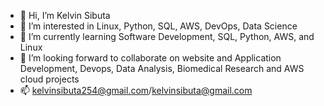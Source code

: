 - 👋 Hi, I’m Kelvin Sibuta
- 👀 I’m interested in Linux, Python, SQL, AWS, DevOps, Data Science
- 🌱 I’m currently learning Software Development, SQL, Python, AWS, and Linux
- 💞️ I’m looking forward to collaborate on website and Application Development, Devops, Data Analysis, Biomedical Research and AWS cloud projects
- 📫 kelvinsibuta254@gmail.com/kelvinsibuta@gmail.com

<!---
kelvinsibuta254/kelvinsibuta254 is a ✨ special ✨ repository because its `README.md` (this file) appears on your GitHub profile.
You can click the Preview link to take a look at your changes.
--->
